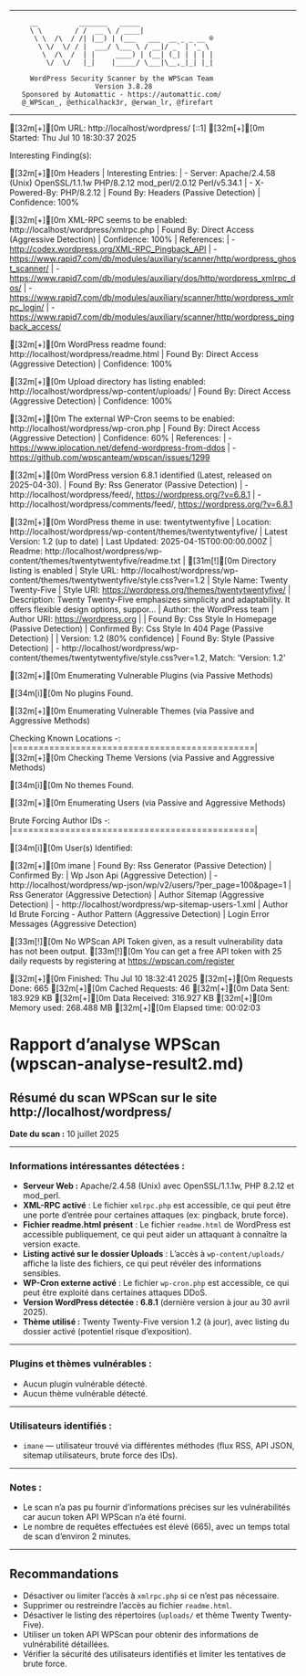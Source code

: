 _______________________________________________________________
         __          _______   _____
         \ \        / /  __ \ / ____|
          \ \  /\  / /| |__) | (___   ___  __ _ _ __ ®
           \ \/  \/ / |  ___/ \___ \ / __|/ _` | '_ \
            \  /\  /  | |     ____) | (__| (_| | | | |
             \/  \/   |_|    |_____/ \___|\__,_|_| |_|

         WordPress Security Scanner by the WPScan Team
                         Version 3.8.28
       Sponsored by Automattic - https://automattic.com/
       @_WPScan_, @ethicalhack3r, @erwan_lr, @firefart
_______________________________________________________________

[32m[+][0m URL: http://localhost/wordpress/ [::1]
[32m[+][0m Started: Thu Jul 10 18:30:37 2025

Interesting Finding(s):

[32m[+][0m Headers
 | Interesting Entries:
 |  - Server: Apache/2.4.58 (Unix) OpenSSL/1.1.1w PHP/8.2.12 mod_perl/2.0.12 Perl/v5.34.1
 |  - X-Powered-By: PHP/8.2.12
 | Found By: Headers (Passive Detection)
 | Confidence: 100%

[32m[+][0m XML-RPC seems to be enabled: http://localhost/wordpress/xmlrpc.php
 | Found By: Direct Access (Aggressive Detection)
 | Confidence: 100%
 | References:
 |  - http://codex.wordpress.org/XML-RPC_Pingback_API
 |  - https://www.rapid7.com/db/modules/auxiliary/scanner/http/wordpress_ghost_scanner/
 |  - https://www.rapid7.com/db/modules/auxiliary/dos/http/wordpress_xmlrpc_dos/
 |  - https://www.rapid7.com/db/modules/auxiliary/scanner/http/wordpress_xmlrpc_login/
 |  - https://www.rapid7.com/db/modules/auxiliary/scanner/http/wordpress_pingback_access/

[32m[+][0m WordPress readme found: http://localhost/wordpress/readme.html
 | Found By: Direct Access (Aggressive Detection)
 | Confidence: 100%

[32m[+][0m Upload directory has listing enabled: http://localhost/wordpress/wp-content/uploads/
 | Found By: Direct Access (Aggressive Detection)
 | Confidence: 100%

[32m[+][0m The external WP-Cron seems to be enabled: http://localhost/wordpress/wp-cron.php
 | Found By: Direct Access (Aggressive Detection)
 | Confidence: 60%
 | References:
 |  - https://www.iplocation.net/defend-wordpress-from-ddos
 |  - https://github.com/wpscanteam/wpscan/issues/1299

[32m[+][0m WordPress version 6.8.1 identified (Latest, released on 2025-04-30).
 | Found By: Rss Generator (Passive Detection)
 |  - http://localhost/wordpress/feed/, <generator>https://wordpress.org/?v=6.8.1</generator>
 |  - http://localhost/wordpress/comments/feed/, <generator>https://wordpress.org/?v=6.8.1</generator>

[32m[+][0m WordPress theme in use: twentytwentyfive
 | Location: http://localhost/wordpress/wp-content/themes/twentytwentyfive/
 | Latest Version: 1.2 (up to date)
 | Last Updated: 2025-04-15T00:00:00.000Z
 | Readme: http://localhost/wordpress/wp-content/themes/twentytwentyfive/readme.txt
 | [31m[!][0m Directory listing is enabled
 | Style URL: http://localhost/wordpress/wp-content/themes/twentytwentyfive/style.css?ver=1.2
 | Style Name: Twenty Twenty-Five
 | Style URI: https://wordpress.org/themes/twentytwentyfive/
 | Description: Twenty Twenty-Five emphasizes simplicity and adaptability. It offers flexible design options, suppor...
 | Author: the WordPress team
 | Author URI: https://wordpress.org
 |
 | Found By: Css Style In Homepage (Passive Detection)
 | Confirmed By: Css Style In 404 Page (Passive Detection)
 |
 | Version: 1.2 (80% confidence)
 | Found By: Style (Passive Detection)
 |  - http://localhost/wordpress/wp-content/themes/twentytwentyfive/style.css?ver=1.2, Match: 'Version: 1.2'

[32m[+][0m Enumerating Vulnerable Plugins (via Passive Methods)

[34m[i][0m No plugins Found.

[32m[+][0m Enumerating Vulnerable Themes (via Passive and Aggressive Methods)

 Checking Known Locations -: |==============================================|
[32m[+][0m Checking Theme Versions (via Passive and Aggressive Methods)

[34m[i][0m No themes Found.

[32m[+][0m Enumerating Users (via Passive and Aggressive Methods)

 Brute Forcing Author IDs -: |==============================================|

[34m[i][0m User(s) Identified:

[32m[+][0m imane
 | Found By: Rss Generator (Passive Detection)
 | Confirmed By:
 |  Wp Json Api (Aggressive Detection)
 |   - http://localhost/wordpress/wp-json/wp/v2/users/?per_page=100&page=1
 |  Rss Generator (Aggressive Detection)
 |  Author Sitemap (Aggressive Detection)
 |   - http://localhost/wordpress/wp-sitemap-users-1.xml
 |  Author Id Brute Forcing - Author Pattern (Aggressive Detection)
 |  Login Error Messages (Aggressive Detection)

[33m[!][0m No WPScan API Token given, as a result vulnerability data has not been output.
[33m[!][0m You can get a free API token with 25 daily requests by registering at https://wpscan.com/register

[32m[+][0m Finished: Thu Jul 10 18:32:41 2025
[32m[+][0m Requests Done: 665
[32m[+][0m Cached Requests: 46
[32m[+][0m Data Sent: 183.929 KB
[32m[+][0m Data Received: 316.927 KB
[32m[+][0m Memory used: 268.488 MB
[32m[+][0m Elapsed time: 00:02:03
# Rapport d’analyse WPScan (wpscan-analyse-result2.md)

## Résumé du scan WPScan sur le site http://localhost/wordpress/

**Date du scan :** 10 juillet 2025

---

### Informations intéressantes détectées :

- **Serveur Web :** Apache/2.4.58 (Unix) avec OpenSSL/1.1.1w, PHP 8.2.12 et mod_perl.
- **XML-RPC activé** : Le fichier `xmlrpc.php` est accessible, ce qui peut être une porte d’entrée pour certaines attaques (ex: pingback, brute force).
- **Fichier readme.html présent** : Le fichier `readme.html` de WordPress est accessible publiquement, ce qui peut aider un attaquant à connaître la version exacte.
- **Listing activé sur le dossier Uploads** : L’accès à `wp-content/uploads/` affiche la liste des fichiers, ce qui peut révéler des informations sensibles.
- **WP-Cron externe activé** : Le fichier `wp-cron.php` est accessible, ce qui peut être exploité dans certaines attaques DDoS.
- **Version WordPress détectée : 6.8.1** (dernière version à jour au 30 avril 2025).
- **Thème utilisé :** Twenty Twenty-Five version 1.2 (à jour), avec listing du dossier activé (potentiel risque d’exposition).

---

### Plugins et thèmes vulnérables :

- Aucun plugin vulnérable détecté.
- Aucun thème vulnérable détecté.

---

### Utilisateurs identifiés :

- `imane` — utilisateur trouvé via différentes méthodes (flux RSS, API JSON, sitemap utilisateurs, brute force des IDs).

---

### Notes :

- Le scan n’a pas pu fournir d’informations précises sur les vulnérabilités car aucun token API WPScan n’a été fourni.
- Le nombre de requêtes effectuées est élevé (665), avec un temps total de scan d’environ 2 minutes.

---

## Recommandations

- Désactiver ou limiter l’accès à `xmlrpc.php` si ce n’est pas nécessaire.
- Supprimer ou restreindre l’accès au fichier `readme.html`.
- Désactiver le listing des répertoires (`uploads/` et thème Twenty Twenty-Five).
- Utiliser un token API WPScan pour obtenir des informations de vulnérabilité détaillées.
- Vérifier la sécurité des utilisateurs identifiés et limiter les tentatives de brute force.

